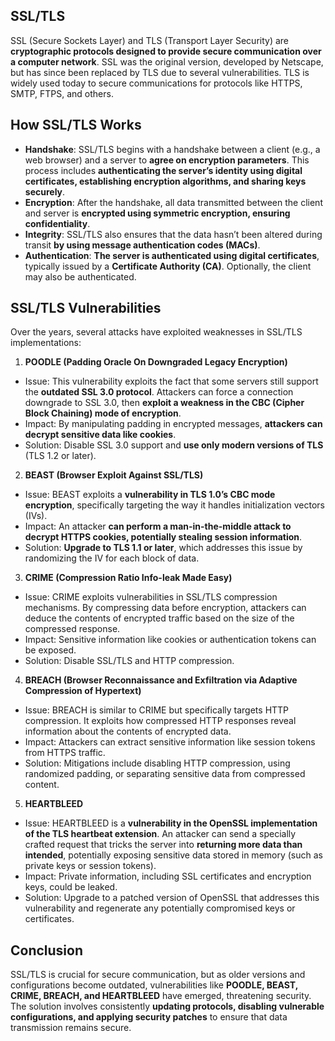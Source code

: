 ## SSL/TLS
SSL (Secure Sockets Layer) and TLS (Transport Layer Security) are **cryptographic protocols designed to provide secure communication over a computer network**. SSL was the original version, developed by Netscape, but has since been replaced by TLS due to several vulnerabilities. TLS is widely used today to secure communications for protocols like HTTPS, SMTP, FTPS, and others.

## How SSL/TLS Works
  - **Handshake**: SSL/TLS begins with a handshake between a client (e.g., a web browser) and a server to **agree on encryption parameters**. This process includes **authenticating the server’s identity using digital certificates, establishing encryption algorithms, and sharing keys securely**.
  - **Encryption**: After the handshake, all data transmitted between the client and server is **encrypted using symmetric encryption, ensuring confidentiality**.
  - **Integrity**: SSL/TLS also ensures that the data hasn’t been altered during transit **by using message authentication codes (MACs)**.
  - **Authentication**: **The server is authenticated using digital certificates**, typically issued by a **Certificate Authority (CA)**. Optionally, the client may also be authenticated.

## SSL/TLS Vulnerabilities
Over the years, several attacks have exploited weaknesses in SSL/TLS implementations:
1. **POODLE (Padding Oracle On Downgraded Legacy Encryption)**
  - Issue: This vulnerability exploits the fact that some servers still support the **outdated SSL 3.0 protocol**. Attackers can force a connection downgrade to SSL 3.0, then **exploit a weakness in the CBC (Cipher Block Chaining) mode of encryption**.
  - Impact: By manipulating padding in encrypted messages, **attackers can decrypt sensitive data like cookies**.
  - Solution: Disable SSL 3.0 support and **use only modern versions of TLS** (TLS 1.2 or later).
2. **BEAST (Browser Exploit Against SSL/TLS)**
  - Issue: BEAST exploits a **vulnerability in TLS 1.0’s CBC mode encryption**, specifically targeting the way it handles initialization vectors (IVs).
  - Impact: An attacker **can perform a man-in-the-middle attack to decrypt HTTPS cookies, potentially stealing session information**.
  - Solution: **Upgrade to TLS 1.1 or later**, which addresses this issue by randomizing the IV for each block of data.
3. **CRIME (Compression Ratio Info-leak Made Easy)**
  - Issue: CRIME exploits vulnerabilities in SSL/TLS compression mechanisms. By compressing data before encryption, attackers can deduce the contents of encrypted traffic based on the size of the compressed response.
  - Impact: Sensitive information like cookies or authentication tokens can be exposed.
  - Solution: Disable SSL/TLS and HTTP compression.
4. **BREACH (Browser Reconnaissance and Exfiltration via Adaptive Compression of Hypertext)**
  - Issue: BREACH is similar to CRIME but specifically targets HTTP compression. It exploits how compressed HTTP responses reveal information about the contents of encrypted data.
  - Impact: Attackers can extract sensitive information like session tokens from HTTPS traffic.
  - Solution: Mitigations include disabling HTTP compression, using randomized padding, or separating sensitive data from compressed content.
5. **HEARTBLEED**
  - Issue: HEARTBLEED is a **vulnerability in the OpenSSL implementation of the TLS heartbeat extension**. An attacker can send a specially crafted request that tricks the server into **returning more data than intended**, potentially exposing sensitive data stored in memory (such as private keys or session tokens).
  - Impact: Private information, including SSL certificates and encryption keys, could be leaked.
  - Solution: Upgrade to a patched version of OpenSSL that addresses this vulnerability and regenerate any potentially compromised keys or certificates.

## Conclusion
SSL/TLS is crucial for secure communication, but as older versions and configurations become outdated, vulnerabilities like **POODLE, BEAST, CRIME, BREACH, and HEARTBLEED** have emerged, threatening security. The solution involves consistently **updating protocols, disabling vulnerable configurations, and applying security patches** to ensure that data transmission remains secure.